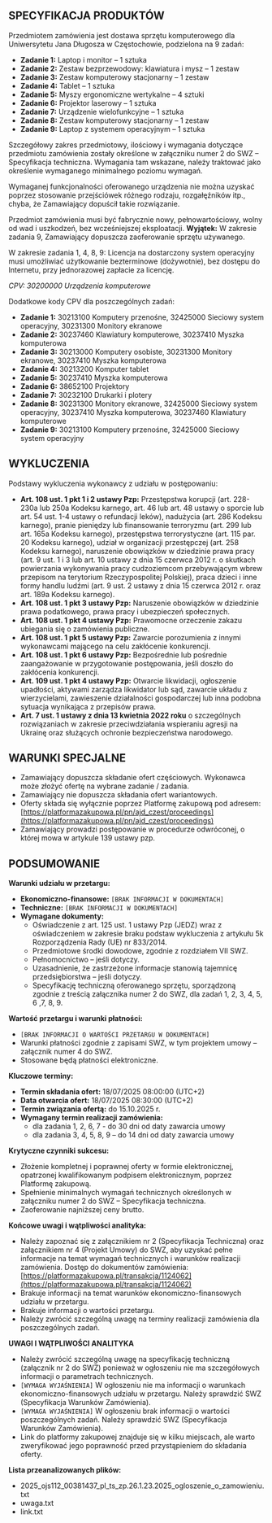 ## SPECYFIKACJA PRODUKTÓW

Przedmiotem zamówienia jest dostawa sprzętu komputerowego dla Uniwersytetu Jana Długosza w Częstochowie, podzielona na 9 zadań:

*   **Zadanie 1:** Laptop i monitor – 1 sztuka
*   **Zadanie 2:** Zestaw bezprzewodowy: klawiatura i mysz – 1 zestaw
*   **Zadanie 3:** Zestaw komputerowy stacjonarny – 1 zestaw
*   **Zadanie 4:** Tablet – 1 sztuka
*   **Zadanie 5:** Myszy ergonomiczne wertykalne – 4 sztuki
*   **Zadanie 6:** Projektor laserowy – 1 sztuka
*   **Zadanie 7:** Urządzenie wielofunkcyjne – 1 sztuka
*   **Zadanie 8:** Zestaw komputerowy stacjonarny – 1 zestaw
*   **Zadanie 9:** Laptop z systemem operacyjnym – 1 sztuka

Szczegółowy zakres przedmiotowy, ilościowy i wymagania dotyczące przedmiotu zamówienia zostały określone w załączniku numer 2 do SWZ – Specyfikacja techniczna. Wymagania tam wskazane, należy traktować jako określenie wymaganego minimalnego poziomu wymagań.

Wymaganej funkcjonalności oferowanego urządzenia nie można uzyskać poprzez stosowanie przejściówek różnego rodzaju, rozgałęźników itp., chyba, że Zamawiający dopuścił takie rozwiązanie.

Przedmiot zamówienia musi być fabrycznie nowy, pełnowartościowy, wolny od wad i uszkodzeń, bez wcześniejszej eksploatacji. **Wyjątek:** W zakresie zadania 9, Zamawiający dopuszcza zaoferowanie sprzętu używanego.

W zakresie zadania 1, 4, 8, 9: Licencja na dostarczony system operacyjny musi umożliwiać użytkowanie bezterminowe (dożywotnie), bez dostępu do Internetu, przy jednorazowej zapłacie za licencję.

*CPV: 30200000 Urządzenia komputerowe*

Dodatkowe kody CPV dla poszczególnych zadań:

*   **Zadanie 1:** 30213100 Komputery przenośne, 32425000 Sieciowy system operacyjny, 30231300 Monitory ekranowe
*   **Zadanie 2:** 30237460 Klawiatury komputerowe, 30237410 Myszka komputerowa
*   **Zadanie 3:** 30213000 Komputery osobiste, 30231300 Monitory ekranowe, 30237410 Myszka komputerowa
*   **Zadanie 4:** 30213200 Komputer tablet
*   **Zadanie 5:** 30237410 Myszka komputerowa
*   **Zadanie 6:** 38652100 Projektory
*   **Zadanie 7:** 30232100 Drukarki i plotery
*   **Zadanie 8:** 30231300 Monitory ekranowe, 32425000 Sieciowy system operacyjny, 30237410 Myszka komputerowa, 30237460 Klawiatury komputerowe
*   **Zadanie 9:** 30213100 Komputery przenośne, 32425000 Sieciowy system operacyjny

## WYKLUCZENIA

Podstawy wykluczenia wykonawcy z udziału w postępowaniu:

*   **Art. 108 ust. 1 pkt 1 i 2 ustawy Pzp:** Przestępstwa korupcji (art. 228-230a lub 250a Kodeksu karnego, art. 46 lub art. 48 ustawy o sporcie lub art. 54 ust. 1-4 ustawy o refundacji leków), nadużycia (art. 286 Kodeksu karnego), pranie pieniędzy lub finansowanie terroryzmu (art. 299 lub art. 165a Kodeksu karnego), przestępstwa terrorystyczne (art. 115 par. 20 Kodeksu karnego), udział w organizacji przestępczej (art. 258 Kodeksu karnego), naruszenie obowiązków w dziedzinie prawa pracy (art. 9 ust. 1 i 3 lub art. 10 ustawy z dnia 15 czerwca 2012 r. o skutkach powierzania wykonywania pracy cudzoziemcom przebywającym wbrew przepisom na terytorium Rzeczypospolitej Polskiej), praca dzieci i inne formy handlu ludźmi (art. 9 ust. 2 ustawy z dnia 15 czerwca 2012 r. oraz art. 189a Kodeksu karnego).
*   **Art. 108 ust. 1 pkt 3 ustawy Pzp:** Naruszenie obowiązków w dziedzinie prawa podatkowego, prawa pracy i ubezpieczeń społecznych.
*   **Art. 108 ust. 1 pkt 4 ustawy Pzp:** Prawomocne orzeczenie zakazu ubiegania się o zamówienia publiczne.
*   **Art. 108 ust. 1 pkt 5 ustawy Pzp:** Zawarcie porozumienia z innymi wykonawcami mającego na celu zakłócenie konkurencji.
*   **Art. 108 ust. 1 pkt 6 ustawy Pzp:** Bezpośrednie lub pośrednie zaangażowanie w przygotowanie postępowania, jeśli doszło do zakłócenia konkurencji.
*   **Art. 109 ust. 1 pkt 4 ustawy Pzp:** Otwarcie likwidacji, ogłoszenie upadłości, aktywami zarządza likwidator lub sąd, zawarcie układu z wierzycielami, zawieszenie działalności gospodarczej lub inna podobna sytuacja wynikająca z przepisów prawa.
*   **Art. 7 ust. 1 ustawy z dnia 13 kwietnia 2022 roku** o szczególnych rozwiązaniach w zakresie przeciwdziałania wspieraniu agresji na Ukrainę oraz służących ochronie bezpieczeństwa narodowego.

## WARUNKI SPECJALNE

*   Zamawiający dopuszcza składanie ofert częściowych. Wykonawca może złożyć ofertę na wybrane zadanie / zadania.
*   Zamawiający nie dopuszcza składania ofert wariantowych.
*   Oferty składa się wyłącznie poprzez Platformę zakupową pod adresem: [https://platformazakupowa.pl/pn/ajd_czest/proceedings](https://platformazakupowa.pl/pn/ajd_czest/proceedings)
*   Zamawiający prowadzi postępowanie w procedurze odwróconej, o której mowa w artykule 139 ustawy pzp.

## PODSUMOWANIE

**Warunki udziału w przetargu:**

*   **Ekonomiczno-finansowe:** `[BRAK INFORMACJI W DOKUMENTACH]`
*   **Techniczne:** `[BRAK INFORMACJI W DOKUMENTACH]`
*   **Wymagane dokumenty:**
    *   Oświadczenie z art. 125 ust. 1 ustawy Pzp (JEDZ) wraz z oświadczeniem w zakresie braku podstaw wykluczenia z artykułu 5k Rozporządzenia Rady (UE) nr 833/2014.
    *   Przedmiotowe środki dowodowe, zgodnie z rozdziałem VII SWZ.
    *   Pełnomocnictwo – jeśli dotyczy.
    *   Uzasadnienie, że zastrzeżone informacje stanowią tajemnicę przedsiębiorstwa – jeśli dotyczy.
    *   Specyfikację techniczną oferowanego sprzętu, sporządzoną zgodnie z treścią załącznika numer 2 do SWZ, dla zadań 1, 2, 3, 4, 5, 6 ,7, 8, 9.

**Wartość przetargu i warunki płatności:**

*   `[BRAK INFORMACJI O WARTOŚCI PRZETARGU W DOKUMENTACH]`
*   Warunki płatności zgodnie z zapisami SWZ, w tym projektem umowy – załącznik numer 4 do SWZ.
*   Stosowane będą płatności elektroniczne.

**Kluczowe terminy:**

*   **Termin składania ofert:** 18/07/2025 08:00:00 (UTC+2)
*   **Data otwarcia ofert:** 18/07/2025 08:30:00 (UTC+2)
*   **Termin związania ofertą:** do 15.10.2025 r.
*   **Wymagany termin realizacji zamówienia:**
    *   dla zadania 1, 2, 6, 7 - do 30 dni od daty zawarcia umowy
    *   dla zadania 3, 4, 5, 8, 9 – do 14 dni od daty zawarcia umowy

**Krytyczne czynniki sukcesu:**

*   Złożenie kompletnej i poprawnej oferty w formie elektronicznej, opatrzonej kwalifikowanym podpisem elektronicznym, poprzez Platformę zakupową.
*   Spełnienie minimalnych wymagań technicznych określonych w załączniku numer 2 do SWZ – Specyfikacja techniczna.
*   Zaoferowanie najniższej ceny brutto.

**Końcowe uwagi i wątpliwości analityka:**

*   Należy zapoznać się z załącznikiem nr 2 (Specyfikacja Techniczna) oraz załącznikiem nr 4 (Projekt Umowy) do SWZ, aby uzyskać pełne informacje na temat wymagań technicznych i warunków realizacji zamówienia. Dostęp do dokumentów zamówienia: [https://platformazakupowa.pl/transakcja/1124062](https://platformazakupowa.pl/transakcja/1124062)
*   Brakuje informacji na temat warunków ekonomiczno-finansowych udziału w przetargu.
*   Brakuje informacji o wartości przetargu.
*   Należy zwrócić szczególną uwagę na terminy realizacji zamówienia dla poszczególnych zadań.

**UWAGI I WĄTPLIWOŚCI ANALITYKA**

*   Należy zwrócić szczególną uwagę na specyfikację techniczną (załącznik nr 2 do SWZ) ponieważ w ogłoszeniu nie ma szczegółowych informacji o parametrach technicznych.
*   `[WYMAGA WYJAŚNIENIA]` W ogłoszeniu nie ma informacji o warunkach ekonomiczno-finansowych udziału w przetargu. Należy sprawdzić SWZ (Specyfikacja Warunków Zamówienia).
*   `[WYMAGA WYJAŚNIENIA]` W ogłoszeniu brak informacji o wartości poszczególnych zadań. Należy sprawdzić SWZ (Specyfikacja Warunków Zamówienia).
*   Link do platformy zakupowej znajduje się w kilku miejscach, ale warto zweryfikować jego poprawność przed przystąpieniem do składania oferty.

**Lista przeanalizowanych plików:**

*   2025_ojs112_00381437_pl_ts_zp.26.1.23.2025_ogloszenie_o_zamowieniu.txt
*   uwaga.txt
*   link.txt
